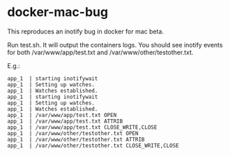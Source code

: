 # docker-mac-bug

This reproduces an inotify bug in docker for mac beta.

Run test.sh. It will output the containers logs. 
You should see inotify events for both /var/www/app/test.txt and /var/www/other/testother.txt.

E.g.:

```
app_1  | starting inotifywait
app_1  | Setting up watches.
app_1  | Watches established.
app_1  | starting inotifywait
app_1  | Setting up watches.
app_1  | Watches established.
app_1  | /var/www/app/test.txt OPEN 
app_1  | /var/www/app/test.txt ATTRIB 
app_1  | /var/www/app/test.txt CLOSE_WRITE,CLOSE 
app_1  | /var/www/other/testother.txt OPEN 
app_1  | /var/www/other/testother.txt ATTRIB 
app_1  | /var/www/other/testother.txt CLOSE_WRITE,CLOSE 
```
